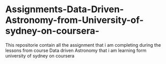 # Assignments-Data-Driven-Astronomy-from-University-of-sydney-on-coursera-
This repositorie contain all the assignment that i am completing during the lessons from course Data driven Astronomy that i am learning form university of sydney on coursera
